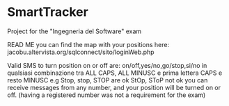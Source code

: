 # SmartTracker
Project for the "Ingegneria del Software" exam 

READ ME
you can find the map with your positions here:
jacobu.altervista.org/sqlconnect/sito/loginWeb.php

Valid SMS to turn position on or off are:
on/off,yes/no,go/stop,si/no 
in qualsiasi combinazione tra ALL CAPS, ALL MINUSC e prima lettera CAPS e resto MINUSC
e.g
Stop, stop, STOP are ok
StOp, SToP not ok
you can receive messages from any number, and your position will be turned on or off. (having a registered number was not a requirement for the exam)
